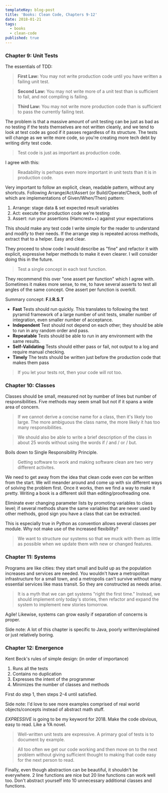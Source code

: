 ```yaml
---
templateKey: blog-post
title: 'Books: Clean Code, Chapters 9-12'
date: 2018-01-21
tags:
  - books
  - clean-code
published: true
---
```


### Chapter 9: Unit Tests

The essentials of TDD:

> **First Law:** You may not write production code until you have written a failing unit test.

> **Second Law:** You may not write more of a unit test than is sufficient to fail, and not compiling is failing.

> **Third Law:** You may not write more production code than is sufficient to pass the currently failing test.

The problem is that a massive amount of unit testing can be just as bad as no testing if the tests themselves are not written cleanly, and we tend to look at test code as good if it passes regardless of its structure. The tests will change as we write more code, so you're creating more tech debt by writing dirty test code.

> Test code is just as important as production code.

I agree with this:

> Readability is perhaps even more important in unit tests than it is in production code.

Very important to follow an explicit, clean, readable pattern, without any shortcuts. Following Arrange/Act/Assert (or Build/Operate/Check, both of which are implementations of Given/When/Then) pattern:

1. Arrange: stage data & set expected result variables
2. Act: execute the production code we're testing
3. Assert: run your assertions (Hamcrest++) against your expectations

This should make any test code I write simple for the reader to understand and modify to their needs. If the arrange step is repeated across methods, extract that to a helper. Easy and clear.

They proceed to show code I would describe as "fine" and refactor it with explicit, expressive helper methods to make it even clearer. I will consider doing this in the future.

> Test a single concept in each test function.

They recommend this over "one assert per function" which I agree with. Sometimes it makes more sense, to me, to have several asserts to test all angles of the same concept. One assert per function is overkill.

Summary concept: **F.I.R.S.T**

- **Fast** Tests should run quickly. This translates to following the test pyramid framework of a large number of unit tests, smaller number of integration, even smaller number of acceptance.
- **Independent** Test should not depend on each other; they should be able to run in any random order and pass.
- **Repeatable** Tests should be able to run in any environment with the same results.
- **Self-Validating** Tests should either pass or fail, not output to a log and require manual checking.
- **Timely** The tests should be written just before the production code that makes them pass

> If you let your tests rot, then your code will rot too.

### Chapter 10: Classes

Classes should be small, measured not by number of lines but number of responsibilities. Five methods may seem small but not if it spans a wide area of concern.

> If we cannot derive a concise name for a class, then it's likely too large. The more ambiguous the class name, the more likely it has too many responsibilities.

> We should also be able to write a brief description of the class in about 25 words without using the words if / and / or / but.

Boils down to Single Responsibility Principle.

> Getting software to work and making software clean are two very different activites.

We need to get away from the idea that clean code even _can_ be written from the start. We will meander around and come up with six different ways of solving the problem first. Once it works, then we find a way to make it pretty. Writing a book is a different skill than editing/proofreading one.

Eliminate ever changing parameter lists by promoting variables to class level; if several methods share the same variables that are never used by other methods, good sign you have a class that can be extracted.

This is especially true in Python as convention allows several classes per module. Why not make use of the increased flexibility?

> We want to structure our systems so that we muck with them as little as possible when we update them with new or changed features.

### Chapter 11: Systems

Programs are like cities: they start small and build up as the population increases and services are needed. You wouldn't have a metropolitan infrastructure for a small town, and a metropolis can't survive without many essential services like mass transit. So they are constructed as needs arise.

> It is a myth that we can get systems "right the first time." Instead, we should implement only today's stories, then refactor and expand the system to implement new stories tomorrow.

Agile! Likewise, systems can grow easily if separation of concerns is proper.

Side note: A lot of this chapter is specific to Java, poorly written/explained or just relatively boring.

### Chapter 12: Emergence

Kent Beck's rules of simple design: (in order of importance)

1. Runs all the tests
2. Contains no duplication
3. Expresses the intent of the programmer
4. Minimizes the number of classes and methods

First do step 1, then steps 2-4 until satisfied.

Side note: I'd love to see more examples comprised of real world objects/concepts instead of abstract math stuff.

_EXPRESSIVE_ is going to be my keyword for 2018. Make the code obvious, easy to read. Like a YA novel.

> Well-written unit tests are expressive. A primary goal of tests is to document by example.

> All too often we get our code working and then move on to the next problem without giving sufficient thought to making that code easy for the next person to read.

Finally, even though abstraction can be beautiful, it shouldn't be everywhere. 2 line functions are nice but 20 line functions can work well too. Don't abstract yourself into 10 unnecessary additional classes and functions.
